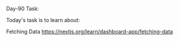 Day-90 Task:

Today's task is to learn about:

Fetching Data
https://nextjs.org/learn/dashboard-app/fetching-data
